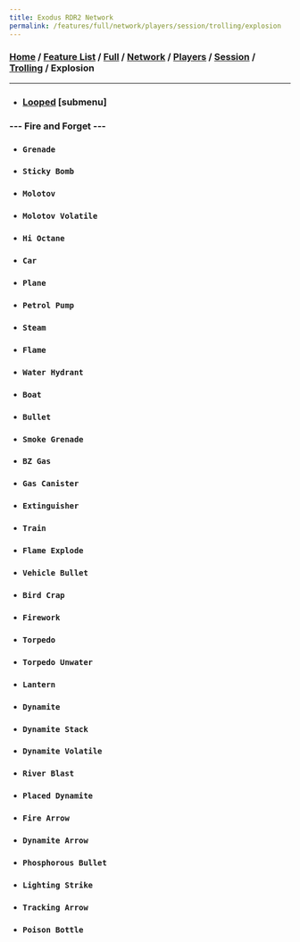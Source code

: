 ```yaml
---
title: Exodus RDR2 Network
permalink: /features/full/network/players/session/trolling/explosion
---
```

### [Home](/) / [Feature List](/features) / [Full](/features/full) / [Network](/features/full/network) / [Players](/features/full/network/players) / [Session](/features/full/network/players/session) / [Trolling](/features/full/network/players/session/trolling) / Explosion
---
- ### [Looped](explosion/looped) [submenu]
### --- Fire and Forget ---
- ### `Grenade`
- ### `Sticky Bomb`
- ### `Molotov`
- ### `Molotov Volatile`
- ### `Hi Octane` 
- ### `Car` 
- ### `Plane` 
- ### `Petrol Pump` 
- ### `Steam` 
- ### `Flame` 
- ### `Water Hydrant` 
- ### `Boat` 
- ### `Bullet` 
- ### `Smoke Grenade` 
- ### `BZ Gas` 
- ### `Gas Canister` 
- ### `Extinguisher` 
- ### `Train` 
- ### `Flame Explode` 
- ### `Vehicle Bullet` 
- ### `Bird Crap` 
- ### `Firework` 
- ### `Torpedo` 
- ### `Torpedo Unwater` 
- ### `Lantern` 
- ### `Dynamite` 
- ### `Dynamite Stack` 
- ### `Dynamite Volatile` 
- ### `River Blast` 
- ### `Placed Dynamite` 
- ### `Fire Arrow` 
- ### `Dynamite Arrow` 
- ### `Phosphorous Bullet` 
- ### `Lighting Strike` 
- ### `Tracking Arrow` 
- ### `Poison Bottle`
